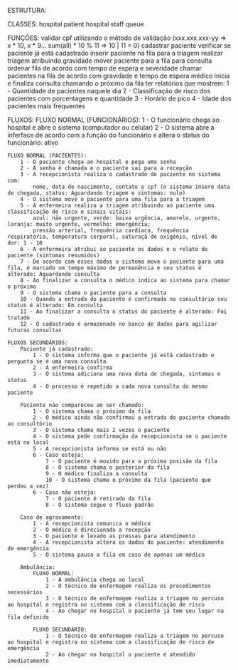 ESTRUTURA:

CLASSES:
    hospital
    patient
    hospital staff
    queue

FUNÇÕES:
    validar cpf utilizando o método de validação (xxx.xxx.xxx-yy => x * 10, x * 9... sum(all) * 10 % 11 => 10 | 11 = 0)
    cadastrar paciente
    verificar se paciente já está cadastrado
    inserir paciente na fila para a triagem
    realizar triagem atribuindo gravidade
    mover paciente para a fila para consulta
    ordenar fila de acordo com tempo de espera e severidade
    chamar pacientes na fila de acordo com gravidade e tempo de espera
    médico inicia e finaliza consulta chamando o próximo da fila
    ter relatórios que mostrem:
        1 - Quantidade de pacientes naquele dia
        2 - Classificação de risco dos pacientes com porcentagens e quantidade
        3 - Horário de pico
        4 - Idade dos pacientes mais frequentes

FLUXOS:
    FLUXO NORMAL (FUNCIONÁRIOS):
        1 - O funcionário chega ao hospital e abre o sistema (computador ou celular)
        2 - O sistema abre a inferface de acordo com a função do funcionário e altera o status do funcionário: ativo

    FLUXO NORMAL (PACIENTES):
        1 - O paciente chega ao hospital e pega uma senha
        2 - A senha é chamada e o paciente vai para a recepção
        3 - A recepcionista realiza o cadastrado do paciente no sistema com:
            nome, data de nascimento, contato e cpf (o sistema insere data de chegada, status: Aguardando triagem e sintomas: nulo)
        4 - O sistema move o paciente para uma fila para a triagem
        5 - A enfermeira realiza a triagem atribuindo ao paciente uma classificação de risco e sinais vitais:
            azul: não urgente, verde: baixa urgência, amarelo, urgente, laranja: muito urgente, vermelho: emergência;
            pressão arterial, frequência cardíaca, frequência respiratória, temperatura corporal, saturaçã de oxigênio, nível de dor: 1 - 10
        6 - A enfermeira atribui ao paciente os dados e o relato do paciente (sintomas resumidos)
        7 - De acordo com esses dados o sistema move o paciente para uma fila, é marcado um tempo máximo de permanência e seu status é alterado: Aguardando consulta
        8 - Ao finalizar a consulta o médico indica ao sistema para chamar o próximo
        9 - O sistema chama o paciente para a consulta
        10 - Quando a entrada do paciente é confirmada no consultório seu status é alterado: Em consulta
        11 - Ao finalizar a consulta o status do paciente é alterado: Foi tratado
        12 - O cadastrado é armazenado no banco de dados para agilizar futuras consultas

    FLUXOS SECUNDÁRIOS:
        Paciente já cadastrado:
            1 - O sistema informa que o paciente já está cadastrado e pergunta se é uma nova consulta
            2 - A enfermeira confirma
            3 - O sistema adiciona uma nova data de chegada, sintomas e status
            4 - O processo é repetido a cada nova consulta do mesmo paciente

        Paciente não compareceu ao ser chamado:
            1 - O sistema chama o próximo da fila
            2 - O médico ainda não confirmou a entrada do paciente chamado ao consultório
            3 - O sistema chama mais 2 vezes o paciente
            4 - O sistema pede confirmação da recepcionista se o paciente está no local
            5 - A recepcionista informa se está ou não
            6 - Caso esteja:
                7 - O paciente é movido para a próxima posisão da fila
                8 - O sistema chama o posterior da fila
                9 - O médico finaliza a consulta
                10 - O sistema chama o próximo da fila (paciente que perdeu a vez)
            6 - Caso não esteja:
                7 - O paciente é retirado da fila
                8 - O sistema segue o fluxo padrão
        
        Caso de agravamento:
            1 - A recepcionista comunica o médico
            2 - O médico é direcionado a recepção
            3 - O paciente é levado as pressas para atendimento
            4 - A recepcionista altera os dados do paciente: atendimento de emergência
            5 - O sistema pausa a fila em caso de apenas um médico
        
        Ambulância:
            FLUXO NORMAL:
                1 - A ambulância chega ao local
                2 - O técnico de enfermagem realiza os procedimentos necessários
                3 - O técnico de enfermagem realiza a triagem no percuso ao hospital e registra no sistema com a classificação de risco
                4 - Ao chegar no hospital o paciente já tem seu lugar na fila definido

            FLUXO SECUNDÁRIO:
                1 - O técnico de enfermagem realiza a triagem no percuso ao hospital e registra no sistema com a classificação de risco de emergência
                2 - Ao chegar no hospital o paciente é atendido imediatamente
